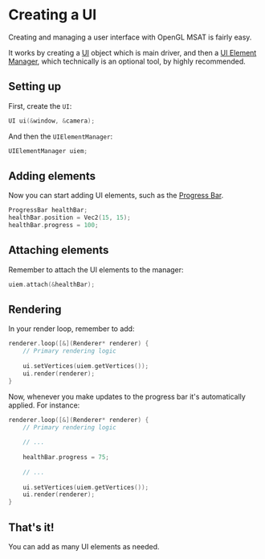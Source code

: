 # Creating a UI

Creating and managing a user interface with OpenGL MSAT is fairly easy.

It works by creating a [UI](../ui/ui.md) object which is main driver,
and then a [UI Element Manager](../ui/ui-elements.md), which technically
is an optional tool, by highly recommended.

## Setting up
First, create the ``UI``:

````c++
UI ui(&window, &camera);
````

And then the ``UIElementManager``:

````c++
UIElementManager uiem;
````

## Adding elements
Now you can start adding UI elements, such as the [Progress Bar](../ui/progress-bar.md).

````c++
ProgressBar healthBar;
healthBar.position = Vec2(15, 15);
healthBar.progress = 100;
````

## Attaching elements
Remember to attach the UI elements to the manager:

````c++
uiem.attach(&healthBar);
````

## Rendering
In your render loop, remember to add:

````c++
renderer.loop([&](Renderer* renderer) {
    // Primary rendering logic
    
    ui.setVertices(uiem.getVertices());
    ui.render(renderer);
}
````

Now, whenever you make updates to the progress bar it's automatically applied.
For instance:

````c++
renderer.loop([&](Renderer* renderer) {
    // Primary rendering logic
    
    // ...
    
    healthBar.progress = 75;
    
    // ...
    
    ui.setVertices(uiem.getVertices());
    ui.render(renderer);
}
````

## That's it!

You can add as many UI elements as needed.
